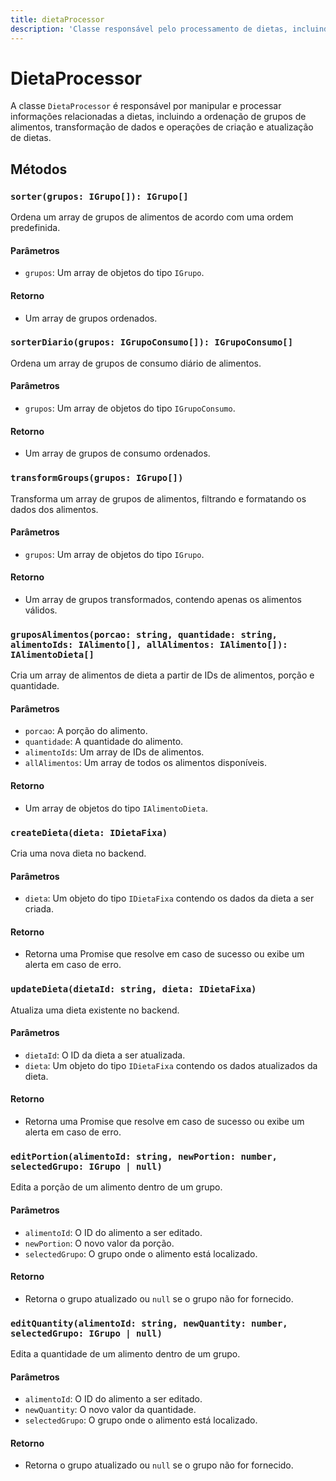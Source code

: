 ```yaml
---
title: dietaProcessor
description: 'Classe responsável pelo processamento de dietas, incluindo ordenação, transformação de grupos e manipulação de dados de alimentos.'
---
```


# DietaProcessor

A classe `DietaProcessor` é responsável por manipular e processar informações relacionadas a dietas, incluindo a ordenação de grupos de alimentos, transformação de dados e operações de criação e atualização de dietas.

## Métodos

### `sorter(grupos: IGrupo[]): IGrupo[]`

Ordena um array de grupos de alimentos de acordo com uma ordem predefinida.

#### Parâmetros
- `grupos`: Um array de objetos do tipo `IGrupo`.

#### Retorno
- Um array de grupos ordenados.

### `sorterDiario(grupos: IGrupoConsumo[]): IGrupoConsumo[]`

Ordena um array de grupos de consumo diário de alimentos.

#### Parâmetros
- `grupos`: Um array de objetos do tipo `IGrupoConsumo`.

#### Retorno
- Um array de grupos de consumo ordenados.

### `transformGroups(grupos: IGrupo[])`

Transforma um array de grupos de alimentos, filtrando e formatando os dados dos alimentos.

#### Parâmetros
- `grupos`: Um array de objetos do tipo `IGrupo`.

#### Retorno
- Um array de grupos transformados, contendo apenas os alimentos válidos.

### `gruposAlimentos(porcao: string, quantidade: string, alimentoIds: IAlimento[], allAlimentos: IAlimento[]): IAlimentoDieta[]`

Cria um array de alimentos de dieta a partir de IDs de alimentos, porção e quantidade.

#### Parâmetros
- `porcao`: A porção do alimento.
- `quantidade`: A quantidade do alimento.
- `alimentoIds`: Um array de IDs de alimentos.
- `allAlimentos`: Um array de todos os alimentos disponíveis.

#### Retorno
- Um array de objetos do tipo `IAlimentoDieta`.

### `createDieta(dieta: IDietaFixa)`

Cria uma nova dieta no backend.

#### Parâmetros
- `dieta`: Um objeto do tipo `IDietaFixa` contendo os dados da dieta a ser criada.

#### Retorno
- Retorna uma Promise que resolve em caso de sucesso ou exibe um alerta em caso de erro.

### `updateDieta(dietaId: string, dieta: IDietaFixa)`

Atualiza uma dieta existente no backend.

#### Parâmetros
- `dietaId`: O ID da dieta a ser atualizada.
- `dieta`: Um objeto do tipo `IDietaFixa` contendo os dados atualizados da dieta.

#### Retorno
- Retorna uma Promise que resolve em caso de sucesso ou exibe um alerta em caso de erro.

### `editPortion(alimentoId: string, newPortion: number, selectedGrupo: IGrupo | null)`

Edita a porção de um alimento dentro de um grupo.

#### Parâmetros
- `alimentoId`: O ID do alimento a ser editado.
- `newPortion`: O novo valor da porção.
- `selectedGrupo`: O grupo onde o alimento está localizado.

#### Retorno
- Retorna o grupo atualizado ou `null` se o grupo não for fornecido.

### `editQuantity(alimentoId: string, newQuantity: number, selectedGrupo: IGrupo | null)`

Edita a quantidade de um alimento dentro de um grupo.

#### Parâmetros
- `alimentoId`: O ID do alimento a ser editado.
- `newQuantity`: O novo valor da quantidade.
- `selectedGrupo`: O grupo onde o alimento está localizado.

#### Retorno
- Retorna o grupo atualizado ou `null` se o grupo não for fornecido.